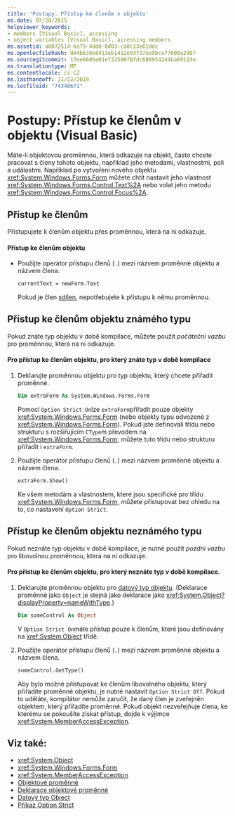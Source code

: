 ```yaml
---
title: 'Postupy: Přístup ke členům v objektu'
ms.date: 07/20/2015
helpviewer_keywords:
- members [Visual Basic], accessing
- object variables [Visual Basic], accessing members
ms.assetid: a0072514-6a79-4dd6-8d03-ca8c13e61ddc
ms.openlocfilehash: d44b538e8413eb1412e937375e9bca77600a29b7
ms.sourcegitcommit: 17ee6605e01ef32506f8fdc686954244ba6911de
ms.translationtype: MT
ms.contentlocale: cs-CZ
ms.lasthandoff: 11/22/2019
ms.locfileid: "74348671"
---
```

# <a name="how-to-access-members-of-an-object-visual-basic"></a>Postupy: Přístup ke členům v objektu (Visual Basic)

Máte-li objektovou proměnnou, která odkazuje na objekt, často chcete pracovat s členy tohoto objektu, například jeho metodami, vlastnostmi, poli a událostmi. Například po vytvoření nového objektu <xref:System.Windows.Forms.Form> můžete chtít nastavit jeho vlastnost <xref:System.Windows.Forms.Control.Text%2A> nebo volat jeho metodu <xref:System.Windows.Forms.Control.Focus%2A>.

## <a name="accessing-members"></a>Přístup ke členům

Přistupujete k členům objektu přes proměnnou, která na ni odkazuje.

#### <a name="to-access-members-of-an-object"></a>Přístup ke členům objektu

- Použijte operátor přístupu členů (`.`) mezi názvem proměnné objektu a názvem člena.

    ```vb
    currentText = newForm.Text
    ```

    Pokud je člen [sdílen](../../../../visual-basic/language-reference/modifiers/shared.md), nepotřebujete k přístupu k němu proměnnou.

## <a name="accessing-members-of-an-object-of-known-type"></a>Přístup ke členům objektu známého typu

Pokud znáte typ objektu v době kompilace, můžete použít *počáteční vazbu* pro proměnnou, která na ni odkazuje.

#### <a name="to-access-members-of-an-object-for-which-you-know-the-type-at-compile-time"></a>Pro přístup ke členům objektu, pro který znáte typ v době kompilace

1. Deklarujte proměnnou objektu pro typ objektu, který chcete přiřadit proměnné.

    ```vb
    Dim extraForm As System.Windows.Forms.Form
    ```

    Pomocí `Option Strict On`lze `extraForm`přiřadit pouze objekty <xref:System.Windows.Forms.Form> (nebo objekty typu odvozené z <xref:System.Windows.Forms.Form>). Pokud jste definovali třídu nebo strukturu s rozšiřujícím `CType`m převodem na <xref:System.Windows.Forms.Form>, můžete tuto třídu nebo strukturu přiřadit i `extraForm`.

2. Použijte operátor přístupu členů (`.`) mezi názvem proměnné objektu a názvem člena.

    ```vb
    extraForm.Show()
    ```

    Ke všem metodám a vlastnostem, které jsou specifické pro třídu <xref:System.Windows.Forms.Form>, můžete přistupovat bez ohledu na to, co nastavení `Option Strict`.

## <a name="accessing-members-of-an-object-of-unknown-type"></a>Přístup ke členům objektu neznámého typu

Pokud neznáte typ objektu v době kompilace, je nutné použít *pozdní vazbu* pro libovolnou proměnnou, která na ni odkazuje.

#### <a name="to-access-members-of-an-object-for-which-you-do-not-know-the-type-at-compile-time"></a>Pro přístup ke členům objektu, pro který neznáte typ v době kompilace.

1. Deklarujte proměnnou objektu pro [datový typ objektu](../../../../visual-basic/language-reference/data-types/object-data-type.md). (Deklarace proměnné jako `Object` je stejná jako deklarace jako <xref:System.Object?displayProperty=nameWithType>.)

    ```vb
    Dim someControl As Object
    ```

    V `Option Strict On`máte přístup pouze k členům, které jsou definovány na <xref:System.Object> třídě.

2. Použijte operátor přístupu členů (`.`) mezi názvem proměnné objektu a názvem člena.

    ```vb
    someControl.GetType()
    ```

    Aby bylo možné přistupovat ke členům libovolného objektu, který přiřadíte proměnné objektu, je nutné nastavit `Option Strict Off`. Pokud to uděláte, kompilátor nemůže zaručit, že daný člen je zveřejněn objektem, který přiřadíte proměnné. Pokud objekt nezveřejňuje člena, ke kterému se pokoušíte získat přístup, dojde k výjimce <xref:System.MemberAccessException>.

## <a name="see-also"></a>Viz také:

- <xref:System.Object>
- <xref:System.Windows.Forms.Form>
- <xref:System.MemberAccessException>
- [Objektové proměnné](../../../../visual-basic/programming-guide/language-features/variables/object-variables.md)
- [Deklarace objektové proměnné](../../../../visual-basic/programming-guide/language-features/variables/object-variable-declaration.md)
- [Datový typ Object](../../../../visual-basic/language-reference/data-types/object-data-type.md)
- [Příkaz Option Strict](../../../../visual-basic/language-reference/statements/option-strict-statement.md)

